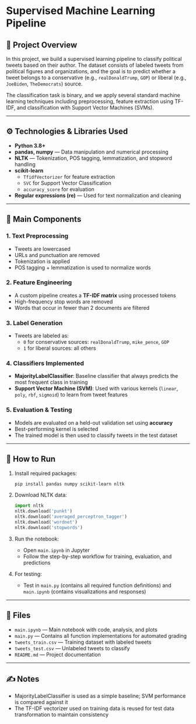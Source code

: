 # Supervised Machine Learning Pipeline   

## 📌 Project Overview

In this project, we build a supervised learning pipeline to classify political tweets based on their author. The dataset consists of labeled tweets from political figures and organizations, and the goal is to predict whether a tweet belongs to a conservative (e.g., `realDonaldTrump`, `GOP`) or liberal (e.g., `JoeBiden`, `TheDemocrats`) source.

The classification task is binary, and we apply several standard machine learning techniques including preprocessing, feature extraction using TF-IDF, and classification with Support Vector Machines (SVMs).

---

## ⚙️ Technologies & Libraries Used

- **Python 3.8+**
- **pandas, numpy** — Data manipulation and numerical processing  
- **NLTK** — Tokenization, POS tagging, lemmatization, and stopword handling  
- **scikit-learn**
  - `TfidfVectorizer` for feature extraction
  - `SVC` for Support Vector Classification
  - `accuracy_score` for evaluation
- **Regular expressions (re)** — Used for text normalization and cleaning

---

## 🧠 Main Components

### 1. Text Preprocessing
- Tweets are lowercased
- URLs and punctuation are removed
- Tokenization is applied
- POS tagging + lemmatization is used to normalize words

### 2. Feature Engineering
- A custom pipeline creates a **TF-IDF matrix** using processed tokens
- High-frequency stop words are removed
- Words that occur in fewer than 2 documents are filtered

### 3. Label Generation
- Tweets are labeled as:
  - `0` for conservative sources: `realDonaldTrump`, `mike_pence`, `GOP`
  - `1` for liberal sources: all others

### 4. Classifiers Implemented
- **MajorityLabelClassifier**: Baseline classifier that always predicts the most frequent class in training
- **Support Vector Machine (SVM)**: Used with various kernels (`linear`, `poly`, `rbf`, `sigmoid`) to learn from tweet features

### 5. Evaluation & Testing
- Models are evaluated on a held-out validation set using **accuracy**
- Best-performing kernel is selected
- The trained model is then used to classify tweets in the test dataset

---

## 🧪 How to Run

1. Install required packages:
    ```bash
    pip install pandas numpy scikit-learn nltk
    ```

2. Download NLTK data:
    ```python
    import nltk
    nltk.download('punkt')
    nltk.download('averaged_perceptron_tagger')
    nltk.download('wordnet')
    nltk.download('stopwords')
    ```

3. Run the notebook:
    - Open `main.ipynb` in Jupyter
    - Follow the step-by-step workflow for training, evaluation, and predictions

4. For testing:
    - Test in `main.py` (contains all required function definitions) and `main.ipynb` (contains visualizations and responses)

---

## 📁 Files

- `main.ipynb` — Main notebook with code, analysis, and plots  
- `main.py` — Contains all function implementations for automated grading  
- `tweets_train.csv` — Training dataset with labeled tweets  
- `tweets_test.csv` — Unlabeled tweets to classify  
- `README.md` — Project documentation

---

## ✍️ Notes

- MajorityLabelClassifier is used as a simple baseline; SVM performance is compared against it
- The TF-IDF vectorizer used on training data is reused for test data transformation to maintain consistency